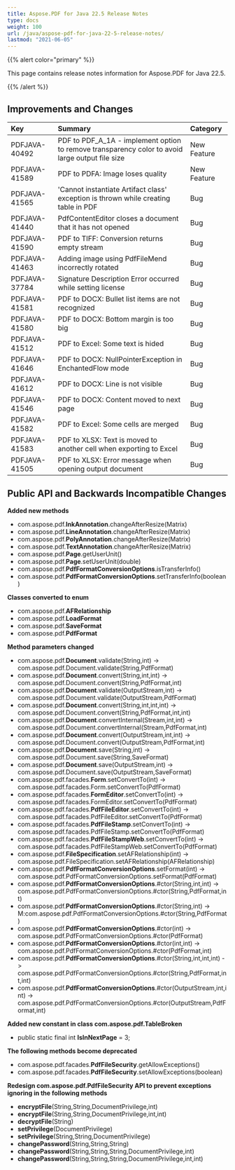 ```yaml
---
title: Aspose.PDF for Java 22.5 Release Notes
type: docs
weight: 100
url: /java/aspose-pdf-for-java-22-5-release-notes/
lastmod: "2021-06-05"
---
```


{{% alert color="primary" %}}

This page contains release notes information for Aspose.PDF for Java 22.5.

{{% /alert %}}
## **Improvements and Changes**

|**Key**|**Summary**|**Category**|
| :- | :- | :- |
|PDFJAVA-40492|PDF to PDF_A_1A - implement option to remove transparency color to avoid large output file size|New Feature|
|PDFJAVA-41589|PDF to PDFA: Image loses quality|New Feature|
|PDFJAVA-41565|'Cannot instantiate Artifact class' exception is thrown while creating table in PDF|Bug|
|PDFJAVA-41440|PdfContentEditor closes a document that it has not opened|Bug|
|PDFJAVA-41590|PDF to TIFF: Conversion returns empty stream|Bug|
|PDFJAVA-41463|Adding image using PdfFileMend incorrectly rotated|Bug|
|PDFJAVA-37784|Signature Description Error occurred while setting license|Bug|
|PDFJAVA-41581|PDF to DOCX: Bullet list items are not recognized|Bug|
|PDFJAVA-41580|PDF to DOCX: Bottom margin is too big|Bug|
|PDFJAVA-41512|PDF to Excel: Some text is hided|Bug|
|PDFJAVA-41646|PDF to DOCX: NullPointerException in EnchantedFlow mode|Bug|
|PDFJAVA-41612|PDF to DOCX: Line is not visible|Bug|
|PDFJAVA-41546|PDF to DOCX: Content moved to next page|Bug|
|PDFJAVA-41582|PDF to Excel: Some cells are merged|Bug|
|PDFJAVA-41583|PDF to XLSX: Text is moved to another cell when exporting to Excel|Bug|
|PDFJAVA-41505|PDF to XLSX: Error message when opening output document|Bug|


## **Public API and Backwards Incompatible Changes**




**Added new methods**

- com.aspose.pdf.**InkAnnotation**.changeAfterResize(Matrix)
- com.aspose.pdf.**LineAnnotation**.changeAfterResize(Matrix)
- com.aspose.pdf.**PolyAnnotation**.changeAfterResize(Matrix)
- com.aspose.pdf.**TextAnnotation**.changeAfterResize(Matrix)
- com.aspose.pdf.**Page**.getUserUnit()
- com.aspose.pdf.**Page**.setUserUnit(double)
- com.aspose.pdf.**PdfFormatConversionOptions**.isTransferInfo()
- com.aspose.pdf.**PdfFormatConversionOptions**.setTransferInfo(boolean)

**Classes converted to enum**

- com.aspose.pdf.**AFRelationship**
- com.aspose.pdf.**LoadFormat**
- com.aspose.pdf.**SaveFormat**
- com.aspose.pdf.**PdfFormat**

**Method parameters changed**

- com.aspose.pdf.**Document**.validate(String,int) -> com.aspose.pdf.Document.validate(String,PdfFormat)
- com.aspose.pdf.**Document**.convert(String,int,int) -> com.aspose.pdf.Document.convert(String,PdfFormat,int)
- com.aspose.pdf.**Document**.validate(OutputStream,int) -> com.aspose.pdf.Document.validate(OutputStream,PdfFormat)
- com.aspose.pdf.**Document**.convert(String,int,int,int) -> com.aspose.pdf.Document.convert(String,PdfFormat,int,int)
- com.aspose.pdf.**Document**.convertInternal(Stream,int,int) -> com.aspose.pdf.Document.convertInternal(Stream,PdfFormat,int)
- com.aspose.pdf.**Document**.convert(OutputStream,int,int) -> com.aspose.pdf.Document.convert(OutputStream,PdfFormat,int)
- com.aspose.pdf.**Document**.save(String,int) -> com.aspose.pdf.Document.save(String,SaveFormat)
- com.aspose.pdf.**Document**.save(OutputStream,int) -> com.aspose.pdf.Document.save(OutputStream,SaveFormat)
- com.aspose.pdf.facades.**Form**.setConvertTo(int) -> com.aspose.pdf.facades.Form.setConvertTo(PdfFormat)
- com.aspose.pdf.facades.**FormEditor**.setConvertTo(int) -> com.aspose.pdf.facades.FormEditor.setConvertTo(PdfFormat)
- com.aspose.pdf.facades.**PdfFileEditor**.setConvertTo(int) -> com.aspose.pdf.facades.PdfFileEditor.setConvertTo(PdfFormat)
- com.aspose.pdf.facades.**PdfFileStamp**.setConvertTo(int) -> com.aspose.pdf.facades.PdfFileStamp.setConvertTo(PdfFormat)
- com.aspose.pdf.facades.**PdfFileStampWeb**.setConvertTo(int) -> com.aspose.pdf.facades.PdfFileStampWeb.setConvertTo(PdfFormat)
- com.aspose.pdf.**FileSpecification**.setAFRelationship(int) -> com.aspose.pdf.FileSpecification.setAFRelationship(AFRelationship)
- com.aspose.pdf.**PdfFormatConversionOptions**.setFormat(int) -> com.aspose.pdf.PdfFormatConversionOptions.setFormat(PdfFormat)
- com.aspose.pdf.**PdfFormatConversionOptions**.#ctor(String,int,int) -> com.aspose.pdf.PdfFormatConversionOptions.#ctor(String,PdfFormat,int)
- com.aspose.pdf.**PdfFormatConversionOptions**.#ctor(String,int) -> M:com.aspose.pdf.PdfFormatConversionOptions.#ctor(String,PdfFormat)
- com.aspose.pdf.**PdfFormatConversionOptions**.#ctor(int) -> com.aspose.pdf.PdfFormatConversionOptions.#ctor(PdfFormat)
- com.aspose.pdf.**PdfFormatConversionOptions**.#ctor(int,int) -> com.aspose.pdf.PdfFormatConversionOptions.#ctor(PdfFormat,int)
- com.aspose.pdf.**PdfFormatConversionOptions**.#ctor(String,int,int,int) -> com.aspose.pdf.PdfFormatConversionOptions.#ctor(String,PdfFormat,int,int)
- com.aspose.pdf.**PdfFormatConversionOptions**.#ctor(OutputStream,int,int) -> com.aspose.pdf.PdfFormatConversionOptions.#ctor(OutputStream,PdfFormat,int)

**Added new constant in class com.aspose.pdf.TableBroken**

- public static final int **IsInNextPage** = 3;

**The following methods become deprecated**

- com.aspose.pdf.facades.**PdfFileSecurity**.getAllowExceptions()
- com.aspose.pdf.facades.**PdfFileSecurity**.setAllowExceptions(boolean)

**Redesign com.aspose.pdf.PdfFileSecurity API to prevent exceptions ignoring in the following methods**

- **encryptFile**(String,String,DocumentPrivilege,int)
- **encryptFile**(String,String,DocumentPrivilege,int,int)
- **decryptFile**(String)
- **setPrivilege**(DocumentPrivilege) 
- **setPrivilege**(String,String,DocumentPrivilege)
- **changePassword**(String,String,String)
- **changePassword**(String,String,String,DocumentPrivilege,int)
- **changePassword**(String,String,String,DocumentPrivilege,int,int)



